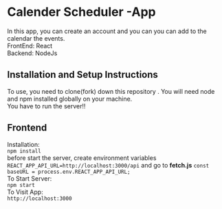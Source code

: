 # Calender Scheduler -App

In this app, you can create an account and you can you can add to the calendar the events.<br/>
FrontEnd: React <br/>
Backend: NodeJs


## Installation and Setup Instructions

To use, you need to clone(fork) down this repository . You will need node and npm installed globally on your machine.<br/>
You have to run the server!!

## Frontend

Installation:<br/>
`npm install`<br/>
before start the server, create environment variables `REACT_APP_API_URL=http://localhost:3000/api` and go to <b>fetch.js</b> `const baseURL = process.env.REACT_APP_API_URL;`<br/>
To Start Server:<br/>
`npm start`<br/>
To Visit App:<br/>
`http://localhost:3000`
